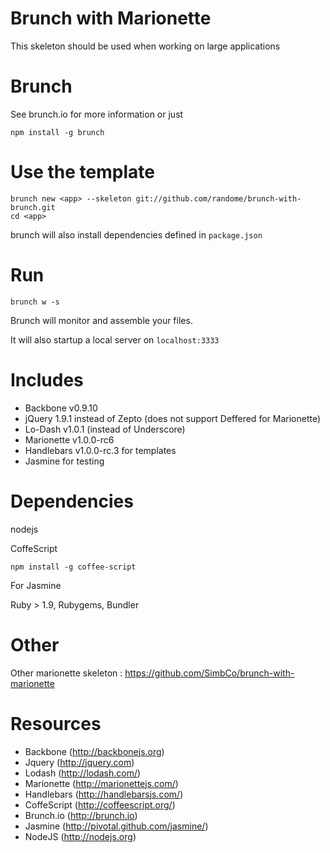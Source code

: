 Brunch with Marionette
===
This skeleton should be used when working on large applications

Brunch
===
See brunch.io for more information
or just
```
npm install -g brunch
```

Use the template
===
```
brunch new <app> --skeleton git://github.com/randome/brunch-with-brunch.git
cd <app>
```
brunch will also install dependencies defined in `package.json`

Run
===
`brunch w -s`

Brunch will monitor and assemble your files.

It will also startup a local server on `localhost:3333`

Includes
===
- Backbone v0.9.10
- jQuery 1.9.1 instead of Zepto (does not support Deffered for Marionette)
- Lo-Dash v1.0.1 (instead of Underscore)
- Marionette v1.0.0-rc6
- Handlebars v1.0.0-rc.3 for templates
- Jasmine for testing

Dependencies
===
nodejs

CoffeScript

`
npm install -g coffee-script
`

For Jasmine

Ruby > 1.9, Rubygems, Bundler


Other
===
Other marionette skeleton :
https://github.com/SimbCo/brunch-with-marionette

Resources
===
* Backbone (http://backbonejs.org)
* Jquery (http://jquery.com)
* Lodash (http://lodash.com/)
* Marionette (http://marionettejs.com/)
* Handlebars (http://handlebarsjs.com/)
* CoffeScript (http://coffeescript.org/)
* Brunch.io (http://brunch.io)
* Jasmine (http://pivotal.github.com/jasmine/)
* NodeJS (http://nodejs.org)

[brunch.io]: http://brunch.io
[nodejs]: http://nodejs.org
